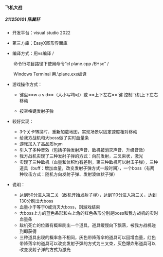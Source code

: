 #### 飞机大战

##### 211250101 陈冀轩

* 开发平台：visual studio 2022

* 第三方库：EasyX图形界面库

* 编译方式：用vs编译 / 

  ​         命令行项目路径下使用命令“cl plane.cpp /EHsc” / 

  ​         Windows Terminal 用.\plane.exe编译

* 游戏操作方式：

  * 键盘==w a s d==（大小写均可）或 ==上下左右== 键 控制飞机上下左右移动

  * 按空格键发射子弹

* 较好实现：

  * 3个关卡转换时，重新加载地图，实现场景以固定速度相对移动
  * 给我方战机和大boss做了实时血量条
  * 游戏加入了高品质bgm
  * 引入了多种音效（包括子弹发射声音、敌机被消灭声音、升级音效）
  * 我方战机实现了三种发射子弹的方式：向前发射，三叉束状，激光
  * 实现了三种敌机（血量和体积均有差别，第三种敌机可以射击子弹），三种道具（buff：增加血量，改变发射子弹方式一段时间），一个boss（有两种攻击方式：随机方向发射子弹、发射波纹状子弹）

* 说明：

  * 达到50分进入第二关（敌机开始发射子弹），达到110分进入第三关，达到130分刷出大boss
  * 血量小于等于0或消灭大boss，则游戏结束
  * 大boss上方的蓝色条形和右上角的红色条形分别是boss和我方战机的实时血量条
  * 敌机死亡的位置有概率刷出一个道具，道具缓慢向下飘落，被我方战机碰到即获得
  * 三种道具出现的概率各不相同，灰色带降落伞的道具可以回增血量，红色带降落伞的道具可以改变发射子弹的方式为三叉束，灰色爆炸形道具可以改变发射子弹的方式为激光
  
  